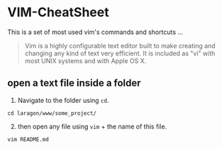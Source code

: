 # VIM-CheatSheet
This is a set of most used vim's commands and shortcuts ... 
>Vim is a highly configurable text editor built to make creating and changing any kind of text very efficient. It is included as "vi" with most UNIX systems and with Apple OS X.



## open a text file inside a folder
1. Navigate to the folder using `cd`.
```
cd laragon/www/some_project/
```
2. then open any file using `vim` + the name of this file.
```
vim README.md
```





